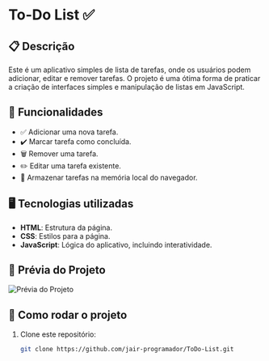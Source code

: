 # To-Do List ✅

## 📋 Descrição
Este é um aplicativo simples de lista de tarefas, onde os usuários podem adicionar, editar e remover tarefas. O projeto é uma ótima forma de praticar a criação de interfaces simples e manipulação de listas em JavaScript.

## 🚀 Funcionalidades
- ✅ Adicionar uma nova tarefa.  
- ✔️ Marcar tarefa como concluída.  
- 🗑️ Remover uma tarefa.  
- ✏️ Editar uma tarefa existente.  
- 💾 Armazenar tarefas na memória local do navegador.  

## 🖥️ Tecnologias utilizadas
- **HTML**: Estrutura da página.  
- **CSS**: Estilos para a página.  
- **JavaScript**: Lógica do aplicativo, incluindo interatividade.  

## 📸 Prévia do Projeto

![Prévia do Projeto](preview.jpg)

## 🚩 Como rodar o projeto  
1. Clone este repositório:  
   ```bash
   git clone https://github.com/jair-programador/ToDo-List.git